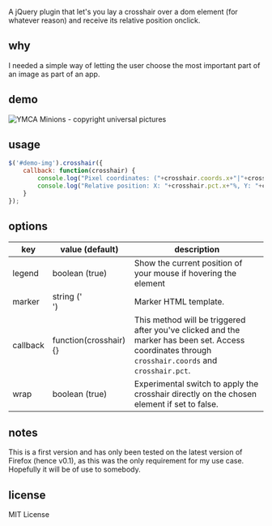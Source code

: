 A jQuery plugin that let's you lay a crosshair over a dom element (for whatever reason) and receive its relative position onclick.

## why
I needed a simple way of letting the user choose the most important part of an image as part of an app.

## demo
![YMCA Minions - copyright universal pictures](http://eschmar.github.io/crosshair.js/images/minions-ymca.jpg)

## usage
```JavaScript
$('#demo-img').crosshair({
    callback: function(crosshair) {
        console.log("Pixel coordinates: ("+crosshair.coords.x+"|"+crosshair.coords.y+")");
        console.log("Relative position: X: "+crosshair.pct.x+"%, Y: "+crosshair.pct.y+"%");
    }
});
```

## options
key|value (default)|description
---|---|---
legend|boolean (true)|Show the current position of your mouse if hovering the element
marker|string ('<div class="crosshair-marker"></div>')|Marker HTML template.
callback|function(crosshair){}|This method will be triggered after you've clicked and the marker has been set. Access coordinates through `crosshair.coords` and  `crosshair.pct`.
wrap|boolean (true)|Experimental switch to apply the crosshair directly on the chosen element if set to false.

## notes
This is a first version and has only been tested on the latest version of Firefox (hence v0.1), as this was the only requirement for my use case. Hopefully it will be of use to somebody. 

## license
MIT License